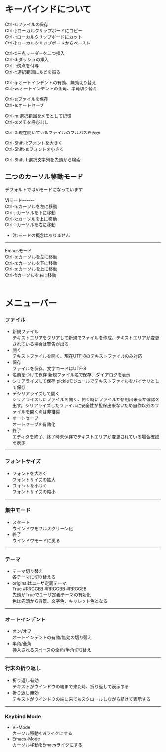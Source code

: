 # キーバインドについて  
Ctrl-s:ファイルの保存  
Ctrl-[:ローカルクリップボードにコピー  
Ctrl-;:ローカルクリップボードにカット  
Ctrl-\]:ローカルクリップボードからペースト  
  
Ctrl-t:三点リーダーを二つ挿入  
Ctrl-d:ダッシュの挿入  
Ctrl-.:傍点を付与  
Ctrl-r:選択範囲にルビを振る
  
Ctrl-q:オートインデントの有効、無効切り替え  
Ctrl-w:オートインデントの全角、半角切り替え  
  
Ctrl-s:ファイルを保存  
Ctrl-e:オートセーブ  
  
Ctrl-m:選択範囲をメモとして記憶  
Ctrl-o:メモを呼び出し  

Ctrl-0:現在開いているファイルのフルパスを表示  
  
Ctrl-Shift-l:フォントを大きく  
Ctrl-Shift-s:フォントを小さく  
  
Ctrl-Shift-f:選択文字列を先頭から検索  
  
## 二つのカーソル移動モード  
  
デフォルトではViモードになっています  
  
Viモード------  
Ctrl-h:カーソルを左に移動  
Ctrl-j:カーソルを下に移動  
Ctrl-k:カーソルを上に移動  
Ctrl-l:カーソルを右に移動  
* 注:モードの概念はありません  

-------------
Emacsモード  
Ctrl-b:カーソルを左に移動  
Ctrl-n:カーソルを下に移動  
Ctrl-p:カーソルを上に移動  
Ctrl-f:カーソルを右に移動  
　　
# メニューバー
### ファイル  
* 新規ファイル  
テキストエリアをクリアして新規でファイルを作成、テキストエリアが変更されている場合は警告が出る  
* 開く  
テキストファイルを開く、現在UTF-8のテキストファイルのみ対応  
* 保存  
ファイルを保存、文字コードはUTF-8  
* 名前をつけて保存
新規ファイル名で保存、ダイアログを表示  
* シリアライズして保存
pickleモジュールでテキストファイルをバイナリとして保存  
* デシリアライズして開く  
シリアライズしたファイルを開く、開く時にファイルが信用出来るか確認を出す。シリアライズしたファイルに安全性が担保出来ないため自作以外のファイルを開くのは非推奨  
* オートセーブ  
オートセーブを有効化  
* 終了  
エディタを終了、終了時未保存でテキストエリアが変更されている場合確認を表示  
----
### フォントサイズ  
* フォントを大きく  
フォントサイズの拡大  
* フォントを小さく  
フォントサイズの縮小 
----
### 集中モード
* スタート  
ウインドウをフルスクリーン化  
* 終了  
ウインドウモードに戻る
----
### テーマ
* テーマ切り替え  
各テーマに切り替える  
* originalはユーザ定義テーマ  
True #RRGGBB #RRGGBB #RRGGBB  
先頭がTrueでユーザ定義テーマの有効化  
色は先頭から背景、文字色、キャレット色となる  
----
### オートインデント  
* オン/オフ  
オートインデントの有効/無効の切り替え  
* 半角/全角  
挿入されるスペースの全角/半角切り替え  
----
### 行末の折り返し  
* 折り返し有効  
テキストがウインドウの端まで来た時、折り返して表示する  
* 折り返し無効  
テキストがウインドウの端に来てもスクロールしながら続けて表示する  
----
### Keybind Mode
* Vi-Mode  
カーソル移動をviライクにする  
* Emacs-Mode  
カーソル移動をEmacsライクにする  
